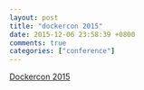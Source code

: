 ```yaml
---
layout: post
title: "dockercon 2015"
date: 2015-12-06 23:58:39 +0800
comments: true
categories: ["conference"]
---
```




<!-- more -->


[Dockercon 2015]


[Dockercon 2015]:http://europe-2015.dockercon.com/